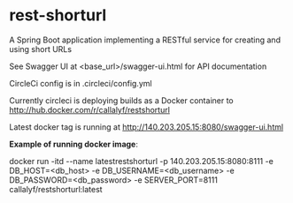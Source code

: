 # rest-shorturl
A Spring Boot application implementing a RESTful service for creating and using short URLs

See Swagger UI at <base_url>/swagger-ui.html for API documentation

CircleCi config is in .circleci/config.yml

Currently circleci is deploying builds as a Docker container to <http://hub.docker.com/r/callalyf/restshorturl>

Latest docker tag is running at <http://140.203.205.15:8080/swagger-ui.html>

**Example of running docker image**:

docker run -itd --name latestrestshorturl -p 140.203.205.15:8080:8111 -e DB_HOST=<db_host> -e DB_USERNAME=<db_username> -e DB_PASSWORD=<db_password> -e SERVER_PORT=8111 callalyf/restshorturl:latest
